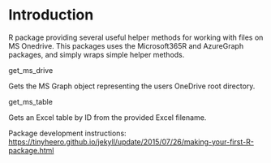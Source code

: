 # Introduction 

R package providing several useful helper methods for working with files on 
MS Onedrive. This packages uses the Microsoft365R and AzureGraph packages, and simply 
wraps simple helper methods. 

get_ms_drive 

Gets the MS Graph object representing the users OneDrive root directory. 

get_ms_table 

Gets an Excel table by ID from the provided Excel filename. 

Package development instructions: 
https://tinyheero.github.io/jekyll/update/2015/07/26/making-your-first-R-package.html